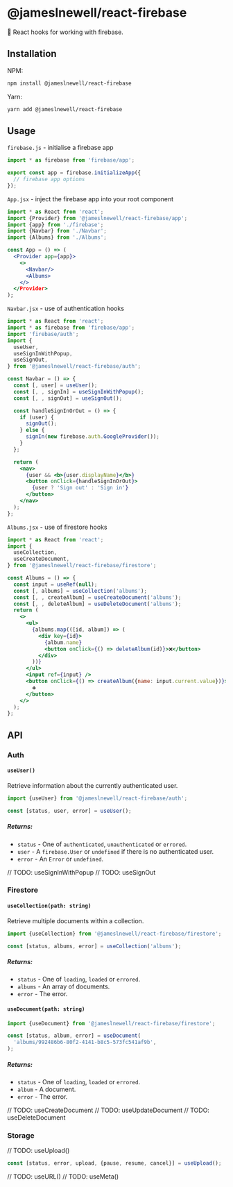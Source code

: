 # @jameslnewell/react-firebase

🎣 React hooks for working with firebase.

## Installation

NPM:
```bash
npm install @jameslnewell/react-firebase
```

Yarn:
```bash
yarn add @jameslnewell/react-firebase
```

## Usage

`firebase.js` - initialise a firebase app

```jsx
import * as firebase from 'firebase/app';

export const app = firebase.initializeApp({
  // firebase app options
});
```

`App.jsx` - inject the firebase app into your root component

```jsx
import * as React from 'react';
import {Provider} from '@jameslnewell/react-firebase/app';
import {app} from './firebase';
import {Navbar} from './Navbar';
import {Albums} from './Albums';

const App = () => (
  <Provider app={app}>
    <>
      <Navbar/>
      <Albums>
    </>
  </Provider>
);

```

`Navbar.jsx` - use of authentication hooks

```jsx
import * as React from 'react';
import * as firebase from 'firebase/app';
import 'firebase/auth';
import {
  useUser,
  useSignInWithPopup,
  useSignOut,
} from '@jameslnewell/react-firebase/auth';

const Navbar = () => {
  const [, user] = useUser();
  const [, , signIn] = useSignInWithPopup();
  const [, , signOut] = useSignOut();

  const handleSignInOrOut = () => {
    if (user) {
      signOut();
    } else {
      signIn(new firebase.auth.GoogleProvider());
    }
  };

  return (
    <nav>
      {user && <b>{user.displayName}</b>}
      <button onClick={handleSignInOrOut}>
        {user ? 'Sign out' : 'Sign in'}
      </button>
    </nav>
  );
};
```

`Albums.jsx` - use of firestore hooks

```jsx
import * as React from 'react';
import {
  useCollection,
  useCreateDocument,
} from '@jameslnewell/react-firebase/firestore';

const Albums = () => {
  const input = useRef(null);
  const [, albums] = useCollection('albums');
  const [, , createAlbum] = useCreateDocument('albums');
  const [, , deleteAlbum] = useDeleteDocument('albums');
  return (
    <>
      <ul>
        {albums.map(([id, album]) => (
          <div key={id}>
            {album.name}
            <button onClick={() => deleteAlbum(id)}>❌</button>
          </div>
        ))}
      </ul>
      <input ref={input} />
      <button onClick={() => createAlbum({name: input.current.value})}>
        ➕
      </button>
    </>
  );
};
```

## API

### Auth

#### `useUser()`

Retrieve information about the currently authenticated user.

```js
import {useUser} from '@jameslnewell/react-firebase/auth';

const [status, user, error] = useUser();
```

##### Returns:

- `status` - One of `authenticated`, `unauthenticated` or `errored`.
- `user` - A `firebase.User` or `undefined` if there is no authenticated user.
- `error` - An `Error` or `undefined`.

// TODO: useSignInWithPopup
// TODO: useSignOut

### Firestore

#### `useCollection(path: string)`

Retrieve multiple documents within a collection.

```js
import {useCollection} from '@jameslnewell/react-firebase/firestore';

const [status, albums, error] = useCollection('albums');
```

##### Returns:

- `status` - One of `loading`, `loaded` or `errored`.
- `albums` - An array of documents.
- `error` - The error.

#### `useDocument(path: string)`

```js
import {useDocument} from '@jameslnewell/react-firebase/firestore';

const [status, album, error] = useDocument(
  'albums/992486b6-80f2-4141-b8c5-573fc541af9b',
);
```

##### Returns:

- `status` - One of `loading`, `loaded` or `errored`.
- `album` - A document.
- `error` - The error.

// TODO: useCreateDocument
// TODO: useUpdateDocument
// TODO: useDeleteDocument

### Storage

// TODO: useUpload()

```js
const [status, error, upload, {pause, resume, cancel}] = useUpload();
```

// TODO: useURL()
// TODO: useMeta()

